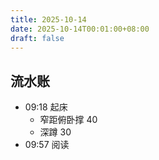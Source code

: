 ```yaml
---
title: 2025-10-14
date: 2025-10-14T00:01:00+08:00
draft: false
---
```


## 流水账

- 09:18 起床
  - 窄距俯卧撑 40
  - 深蹲 30
- 09:57 阅读
